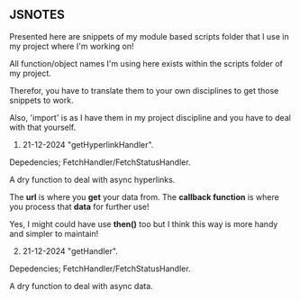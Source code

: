 ## JSNOTES

Presented here are snippets of my module based scripts folder that I use in my project where I'm working on!

All function/object names I'm using here exists within the scripts folder of my project.

Therefor, you have to translate them to your own disciplines to get those snippets to work.

Also, 'import' is as I have them in my project discipline and you have to deal with that yourself.

1. 21-12-2024  "getHyperlinkHandler".

Depedencies; FetchHandler/FetchStatusHandler.

A dry function to deal with async hyperlinks.

The **url** is where you **get** your data from.
The **callback function** is where you process that **data** for further use!

Yes, I might could have use **then()** too but I think this way is more handy and simpler to maintain!

2. 21-12-2024  "getHandler".

Depedencies; FetchHandler/FetchStatusHandler.

A dry function to deal with async data.